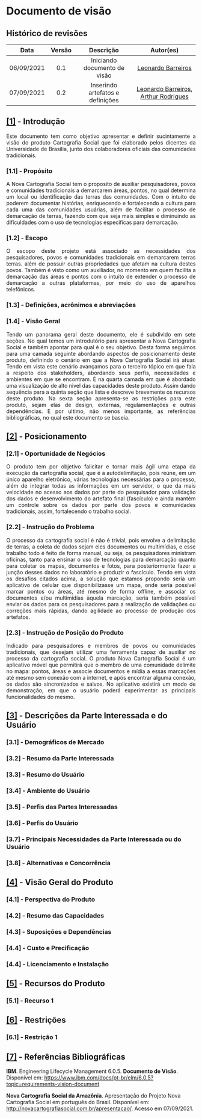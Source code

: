 # Documento de visão

## Histórico de revisões

|Data|Versão|Descrição|Autor(es)|
|:---:|:---:|:---:|:---:|
|06/09/2021|0.1| Iniciando documento de visão | [Leonardo Barreiros](https://github.com/leossb36) |
|07/09/2021|0.2| Inserindo artefatos e definições | [Leonardo Barreiros](https://github.com/leossb36), [Arthur Rodrigues](https://github.com/arthurarp) |

<span id="introducao"></span>
## <a href="#introducao">[1]</a><l>&nbsp;-&nbsp;</l>Introdução

<p align="justify"> Este documento tem como objetivo apresentar e definir sucintamente a visão do produto Cartografia Social que foi elaborado pelos dicentes da Universidade de Brasília, junto dos colaboradores oficiais das comunidades tradicionais.

### [1.1] - Propósito

<p align="justify"> A Nova Cartografia Social tem o proposito de auxiliar pesquisadores, povos e comunidades tradicionais a demarcarem áreas, pontos, no qual determina um local ou identificação das terras das comunidades. Com o intuito de poderem documentar histórias, enriquecendo e fortalecendo a cultura para cada uma das comunidades usuárias, além de facilitar o processo de demarcação de terras, fazendo com que seja mais simples e diminuindo as dificuldades com o uso de tecnologias especificas para demarcação.

### [1.2] - Escopo

<p align="justify"> O escopo deste projeto está associado as necessidades dos pesquisadores, povos e comunidades tradicionais em demarcarem terras terras. além de possuir outras propriedades que afetam na cultura destes povos. Também é visto como um auxiliador, no momento em quem facilita a demarcação das áreas e pontos com o intuito de extender o processo de demarcação a outras plataformas, por meio do uso de aparelhos telefônicos.

### [1.3] - Definições, acrônimos e abreviações

### [1.4] - Visão Geral

<p align="justify"> Tendo um panorama geral deste documento, ele é subdivido em sete seções. No qual temos um introdutório para apresentar a Nova Cartografia Social e também apontar para qual é o seu objetivo. Desta forma seguimos para uma camada seguinte abordando aspectos de posicionamento deste produto, definindo o cenário em que a Nova Cartografia Social irá atuar. Tendo em vista este cenário avançamos para o terceiro tópico em que fala a respeito dos stakeholders, abordando seus perfis, necessidades e ambientes em que se encontram. É na quarta camada em que é abordado uma visualização de alto nivel das capacidades deste produto. Assim dando sequência para a quinta seção que lista e descreve brevemente os recursos deste produto. Na sexta seção apresenta-se as restrições para este produto, sejam elas de design, externas, regulamentações e outras dependências. E por ultimo, não menos importante, as referências bibliográficas, no qual este documento se baseia.

<span id="posicionamento"></span>
## <a href="#posicionamento">[2]</a><l>&nbsp;-&nbsp;</l>Posicionamento

### [2.1] - Oportunidade de Negócios

<p align="justify"> O produto tem por objetivo falicitar e tornar mais ágil uma etapa da execução da cartografia social, que é a autodelimitação, pois reúne, em um único aparelho eletrônico, várias tecnologias necessárias para o processo, além de integrar todas as informações em um servidor, o que da mais velocidade no acesso aos dados por parte do pesquisador para validação dos dados e desenvolvimento do artefato final (fascículo) e ainda mantém um controle sobre os dados por parte dos povos e comunidades tradicionais, assim, fortalecendo o trabalho social.

### [2.2] - Instrução do Problema

<p align="justify"> O processo da cartografia social é não é trivial, pois envolve a delimitação de terras, a coleta de dados sejam eles documentos ou multimídias, e esse trabalho todo é feito de forma manual, ou seja, os pesquisadores ministram oficinas, tanto para ensinar o uso de tecnologias para demarcação quanto para coletar os mapas, documentos e fotos, para posteriormente fazer a junção desses dados no laboratório e produzir o fascículo. Tendo em vista os desafios citados acima, a solução que estamos propondo seria um aplicativo de celular que disponibilizasse um mapa, onde seria possível marcar pontos ou áreas, até mesmo de forma offline, e associar os documentos e/ou multimídias àquela marcação, seria também possível enviar os dados para os pesquisadores para a realização de validações ou correções mais rápidas, dando agilidade ao processo de produção dos artefatos.


### [2.3] - Instrução de Posição do Produto

<p align="justify"> Indicado para pesquisadores e membros de povos ou comunidades tradicionais, que desejam utilizar uma ferramenta capaz de auxiliar no processo da cartografia social. O produto Nova Cartografia Social é um aplicativo móvel que permitirá que o membro de uma comunidade delimite no mapa: pontos, áreas e associe documentos e mídia a essas marcações até mesmo sem conexão com a internet, e após encontrar alguma conexão, os dados são sincronizados e salvos. No aplicativo existirá um modo de demonstração, em que o usuário poderá experimentar as principais funcionalidades do mesmo.

<span id="parte-interessada"></span>
## <a href="#parte-interessada">[3]</a><l>&nbsp;-&nbsp;</l>Descrições da Parte Interessada e do Usuário

### [3.1] - Demográficos de Mercado
### [3.2] - Resumo da Parte Interessada
### [3.3] - Resumo do Usuário
### [3.4] - Ambiente do Usuário
### [3.5] - Perfis das Partes Interessadas
### [3.6] - Perfis do Usuário
### [3.7] - Principais Necessidades da Parte Interessada ou do Usuário
### [3.8] - Alternativas e Concorrência

<span id="visao-geral"></span>
## <a href="#visao-geral">[4]</a><l>&nbsp;-&nbsp;</l>Visão Geral do Produto

### [4.1] - Perspectiva do Produto
### [4.2] - Resumo das Capacidades
### [4.3] - Suposições e Dependências
### [4.4] - Custo e Precificação
### [4.4] - Licenciamento e Instalação

<span id="recurso-produto"></span>
## <a href="#recurso-produto">[5]</a><l>&nbsp;-&nbsp;</l>Recursos do Produto

### [5.1] - Recurso 1


<span id="restricoes"></span>
## <a href="#restricoes">[6]</a><l>&nbsp;-&nbsp;</l>Restrições

### [6.1] - Restrição 1

<span id="referencia"></span>
## <a href="#referencia">[7]</a><l>&nbsp;-&nbsp;</l>Referências Bibliográficas

__IBM__. Engineering Lifecycle Management 6.0.5. __Documento de Visão__. Disponível em: <a href="https://www.ibm.com/docs/pt-br/elm/6.0.5?topic=requirements-vision-document">https://www.ibm.com/docs/pt-br/elm/6.0.5?topic=requirements-vision-document</a>

__Nova Cartografia Social da Amazônia__. Apresentação do Projeto Nova Cartografia Social em português do Brasil. Disponível em: http://novacartografiasocial.com.br/apresentacao/. Acesso em 07/09/2021.